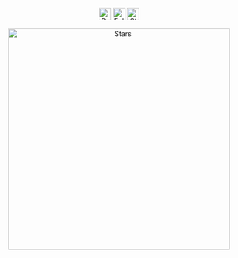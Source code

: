<p align="center">
  <img height="25" src="https://api.visitorbadge.io/api/VisitorHit?user=strawberryph&countColorcountColor&countColor=%23006EFF" alt="Profile Views"/>
  <img height="25" src="https://img.shields.io/github/followers/strawberryph?color=4a12ba&style=for-the-badge&logo=github&label=Follow" alt="Followers"/>
  <img height="25" src="https://img.shields.io/github/stars/strawberryph?color=f429ff&style=for-the-badge&logo=github&label=Stars" alt="Stars"/>
</p>
<p align="center">
  <img height="450" src="https://lanyard-profile-readme.vercel.app/api/1121869581452050504?theme=dark&bg=809ecf&animated=true&hideDiscrim=true&borderRadius=30px)" alt="Stars"/>
</p>
